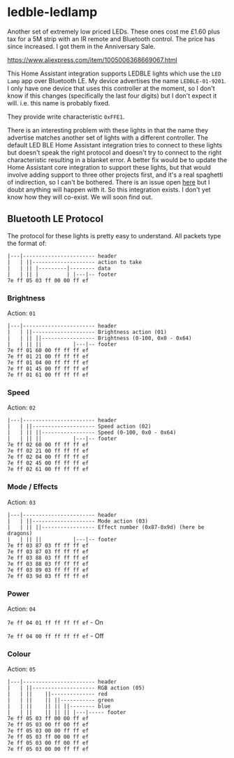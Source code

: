 # ledble-ledlamp

Another set of extremely low priced LEDs.  These ones cost me £1.60 plus tax for a 5M strip with an IR remote and Bluetooth control.  The price has since increased.  I got them in the Anniversary Sale.

<https://www.aliexpress.com/item/1005006368669067.html>

This Home Assistant integration supports LEDBLE lights which use the `LED Lamp` app over Bluetooth LE.  My device advertises the name `LEDBLE-01-9201`.  I only have one device that uses this controller at the moment, so I don't know if this changes (specifically the last four digits) but I don't expect it will. i.e. this name is probably fixed.

They provide write characteristic `0xFFE1`.

There is an interesting problem with these lights in that the name they advertise matches another set of lights with a different controller.  The default LED BLE Home Assistant integration tries to connect to these lights but doesn't speak the right protocol and doesn't try to connect to the right characteristic resulting in a blanket error.  A better fix would be to update the Home Assistant core integration to support these lights, but that would involve adding support to three other projects first, and it's a real spaghetti of indirection, so I can't be bothered.  There is an issue open [here](https://github.com/home-assistant/core/issues/105338#issuecomment-2010342769) but I doubt anything will happen with it.
So this integration exists.  I don't yet know how they will co-exist.  We will soon find out.

## Bluetooth LE Protocol

The protocol for these lights is pretty easy to understand.  All packets type the format of:

```text
|---|----------------------- header
|   | ||-------------------- action to take
|   | || |---------|-------- data
|   | || |         | |---|-- footer
7e ff 05 03 ff 00 00 ff ef
```

### Brightness

Action: `01`

```text
|---|----------------------- header
|   | ||-------------------- Brightness action (01)
|   | || ||----------------- Brightness (0-100, 0x0 - 0x64)
|   | || ||          |---|-- footer
7e ff 01 60 00 ff ff ff ef
7e ff 01 21 00 ff ff ff ef
7e ff 01 04 00 ff ff ff ef
7e ff 01 45 00 ff ff ff ef
7e ff 01 61 00 ff ff ff ef
```

### Speed

Action: `02`

```text
|---|----------------------- header
|   | ||-------------------- Speed action (02)
|   | || ||----------------- Speed (0-100, 0x0 - 0x64)
|   | || ||          |---|-- footer
7e ff 02 60 00 ff ff ff ef
7e ff 02 21 00 ff ff ff ef
7e ff 02 04 00 ff ff ff ef
7e ff 02 45 00 ff ff ff ef
7e ff 02 61 00 ff ff ff ef
```

### Mode / Effects

Action: `03`

```text
|---|----------------------- header
|   | ||-------------------- Mode action (03)
|   | || ||----------------- Effect number (0x87-0x9d) (here be dragons)
|   | || ||          |---|-- footer
7e ff 03 87 03 ff ff ff ef
7e ff 03 87 03 ff ff ff ef
7e ff 03 88 03 ff ff ff ef
7e ff 03 88 03 ff ff ff ef
7e ff 03 89 03 ff ff ff ef
7e ff 03 9d 03 ff ff ff ef
```

### Power

Action: `04`

`7e ff 04 01 ff ff ff ff ef` - On

`7e ff 04 00 ff ff ff ff ef` - Off

### Colour

Action: `05`

```text
|---|----------------------- header
|   | ||-------------------- RGB action (05)
|   | ||    ||-------------- red
|   | ||    || ||----------- green
|   | ||    || || ||-------- blue
|   | ||    || || || |---|----- footer
7e ff 05 03 ff 00 00 ff ef
7e ff 05 03 00 ff 00 ff ef
7e ff 05 03 00 00 ff ff ef
7e ff 05 03 ff 00 00 ff ef
7e ff 05 03 00 ff 00 ff ef
7e ff 05 03 00 00 ff ff ef
```
